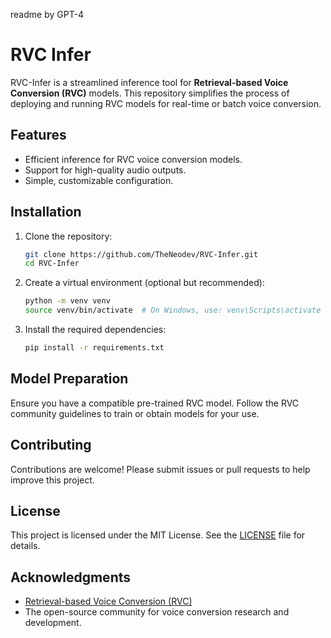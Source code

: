 readme by GPT-4

# RVC Infer  

RVC-Infer is a streamlined inference tool for **Retrieval-based Voice Conversion (RVC)** models. This repository simplifies the process of deploying and running RVC models for real-time or batch voice conversion.  

## Features  
- Efficient inference for RVC voice conversion models.  
- Support for high-quality audio outputs.  
- Simple, customizable configuration.  

## Installation  

1. Clone the repository:  
   ```bash
   git clone https://github.com/TheNeodev/RVC-Infer.git
   cd RVC-Infer
   ```  

2. Create a virtual environment (optional but recommended):  
   ```bash
   python -m venv venv
   source venv/bin/activate  # On Windows, use: venv\Scripts\activate
   ```

3. Install the required dependencies:  
   ```bash
   pip install -r requirements.txt
   ```  


## Model Preparation  
Ensure you have a compatible pre-trained RVC model. Follow the RVC community guidelines to train or obtain models for your use.  

## Contributing  
Contributions are welcome! Please submit issues or pull requests to help improve this project.  

## License  
This project is licensed under the MIT License. See the [LICENSE](LICENSE) file for details.  

## Acknowledgments  
- [Retrieval-based Voice Conversion (RVC)](https://github.com/some-repo)  
- The open-source community for voice conversion research and development.  

